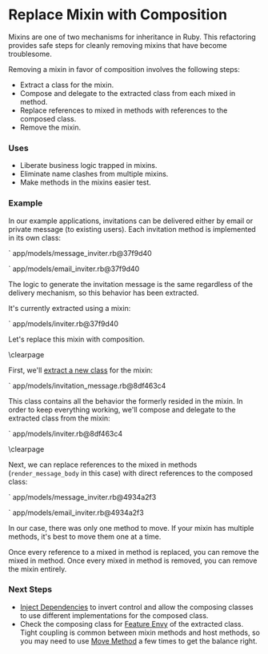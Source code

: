 # Replace Mixin with Composition

Mixins are one of two mechanisms for inheritance in Ruby. This refactoring
provides safe steps for cleanly removing mixins that have become troublesome.

Removing a mixin in favor of composition involves the following steps:

* Extract a class for the mixin.
* Compose and delegate to the extracted class from each mixed in method.
* Replace references to mixed in methods with references to the composed class.
* Remove the mixin.

### Uses

* Liberate business logic trapped in mixins.
* Eliminate name clashes from multiple mixins.
* Make methods in the mixins easier test.

### Example

In our example applications, invitations can be delivered either by email or
private message (to existing users). Each invitation method is implemented in
its own class:

` app/models/message_inviter.rb@37f9d40

` app/models/email_inviter.rb@37f9d40

The logic to generate the invitation message is the same regardless of the
delivery mechanism, so this behavior has been extracted.

It's currently extracted using a mixin:

` app/models/inviter.rb@37f9d40

Let's replace this mixin with composition.

\clearpage

First, we'll [extract a new class](#extract-class) for the mixin:

` app/models/invitation_message.rb@8df463c4

This class contains all the behavior the formerly resided in the mixin. In order
to keep everything working, we'll compose and delegate to the extracted class
from the mixin:

` app/models/inviter.rb@8df463c4

\clearpage

Next, we can replace references to the mixed in methods (`render_message_body`
in this case) with direct references to the composed class:

` app/models/message_inviter.rb@4934a2f3

` app/models/email_inviter.rb@4934a2f3

In our case, there was only one method to move. If your mixin has multiple
methods, it's best to move them one at a time.

Once every reference to a mixed in method is replaced, you can remove the mixed
in method. Once every mixed in method is removed, you can remove the mixin
entirely.

### Next Steps

* [Inject Dependencies](#inject-dependencies) to invert control and allow the
  composing classes to use different implementations for the composed class.
* Check the composing class for [Feature Envy](#feature-envy) of the extracted
  class. Tight coupling is common between mixin methods and host methods, so you
  may need to use [Move Method](#move-method) a few times to get the balance
  right.
